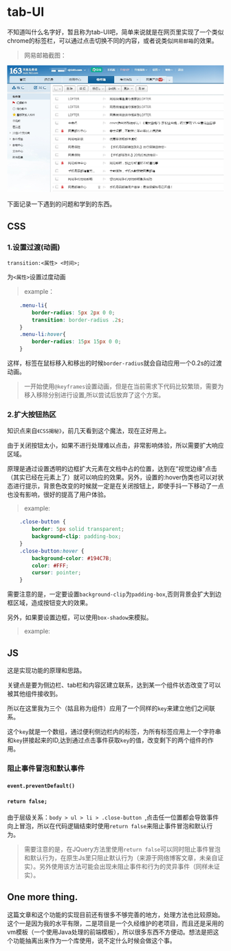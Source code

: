 # tab-UI

不知道叫什么名字好，暂且称为tab-UI吧，简单来说就是在网页里实现了一个类似chrome的标签栏，可以通过点击切换不同的内容，或者说类似`网易邮箱`的效果。
> 网易邮箱截图：

![](../pics/neteaseMail.jpg)

下面记录一下遇到的问题和学到的东西。

## CSS

### 1.设置过渡(动画)

`transition:<属性> <时间>;`

为`<属性>`设置过度动画

> example：
```css
    .menu-li{
        border-radius: 5px 2px 0 0;
        transition: border-radius .2s;
    }
    .menu-li:hover{
        border-radius: 15px 15px 0 0;
    }
```
这样，标签在鼠标移入和移出的时候`border-radius`就会自动应用一个0.2s的过渡动画。

> 一开始使用`@keyframes`设置动画，但是在当前需求下代码比较繁琐，需要为移入移除分别进行设置,所以尝试后放弃了这个方案。

### 2.扩大按钮热区

知识点来自`《CSS揭秘》`，前几天看到这个魔法，现在正好用上。

由于关闭按钮太小，如果不进行处理难以点击，非常影响体验，所以需要扩大响应区域。

原理是通过设置透明的边框扩大元素在文档中占的位置，达到在“视觉边缘”点击（其实已经在元素上了）就可以响应的效果。另外，设置的:hover伪类也可以对状态进行提示，背景色改变的时候就一定是在关闭按钮上，即使手抖一下移动了一点也没有影响，很好的提高了用户体验。


> example:

```css
    .close-button {
        border: 5px solid transparent;
        background-clip: padding-box;
    }
    .close-button:hover {
        background-color: #194C7B;
        color: #FFF;
        cursor: pointer;
    }
```

需要注意的是，一定要设置`background-clip`为`padding-box`,否则背景会扩大到边框区域，造成按钮变大的效果。

另外，如果要设置边框，可以使用`box-shadow`来模拟。

> example:

## JS

这是实现功能的原理和思路。

关键点是要为侧边栏、tab栏和内容区建立联系，达到某一个组件状态改变了可以被其他组件接收到。

所以在这里我为三个（姑且称为组件）应用了一个同样的`key`来建立他们之间联系。

这个`key`就是一个数组，通过便利侧边栏内的标签，为所有标签应用上一个字符串和`key`拼接起来的ID,达到通过点击事件获取`key`的值，改变剩下的两个组件的作用。


### 阻止事件冒泡和默认事件

#### `event.preventDefault()`

#### `return false;`

由于层级关系：`body > ul > li > .close-button `,点击任一位置都会导致事件向上冒泡，所以在代码逻辑结束时使用`return false`来阻止事件冒泡和默认行为。
>需要注意的是，在JQuery方法里使用`return false`可以同时阻止事件冒泡和默认行为，在原生Js里只阻止默认行为（来源于网络博客文章，未亲自证实）。另外使用该方法可能会出现未阻止事件和行为的灵异事件（同样未证实）。

## One more thing.

这篇文章和这个功能的实现目前还有很多不够完善的地方，处理方法也比较原始。这个一是因为我的水平有限，二是项目是一个久经维护的老项目，而且还是采用的vm模板（一个使用Java处理的前端模板），所以很多东西不方便动。想法是把这个功能抽离出来作为一个库使用，说不定什么时候会做这个事。
